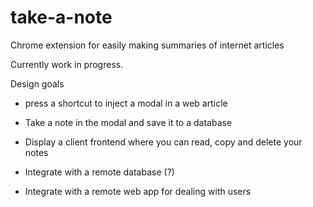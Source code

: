 # take-a-note
Chrome extension for easily making summaries of internet articles

Currently work in progress.

Design goals

- press a shortcut to inject a modal in a web article
- Take a note in the modal and save it to a database
- Display a client frontend where you can read, copy and delete your notes
  
- Integrate with a remote database (?)
- Integrate with a remote web app for dealing with users
